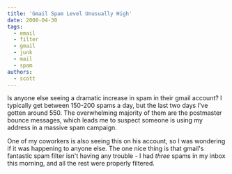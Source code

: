 ```yaml
---
title: 'Gmail Spam Level Unusually High'
date: 2008-04-30
tags:
  - email
  - filter
  - gmail
  - junk
  - mail
  - spam
authors:
  - scott
---
```


Is anyone else seeing a dramatic increase in spam in their gmail account? I typically get between 150-200 spams a day, but the last two days I've gotten around 550. The overwhelming majority of them are the postmaster bounce messages, which leads me to suspect someone is using my address in a massive spam campaign.

One of my coworkers is also seeing this on his account, so I was wondering if it was happening to anyone else. The one nice thing is that gmail's fantastic spam filter isn't having any trouble - I had _three_ spams in my inbox this morning, and all the rest were properly filtered.
